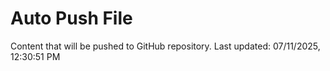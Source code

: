 # Auto Push File

Content that will be pushed to GitHub repository.
Last updated: 07/11/2025, 12:30:51 PM